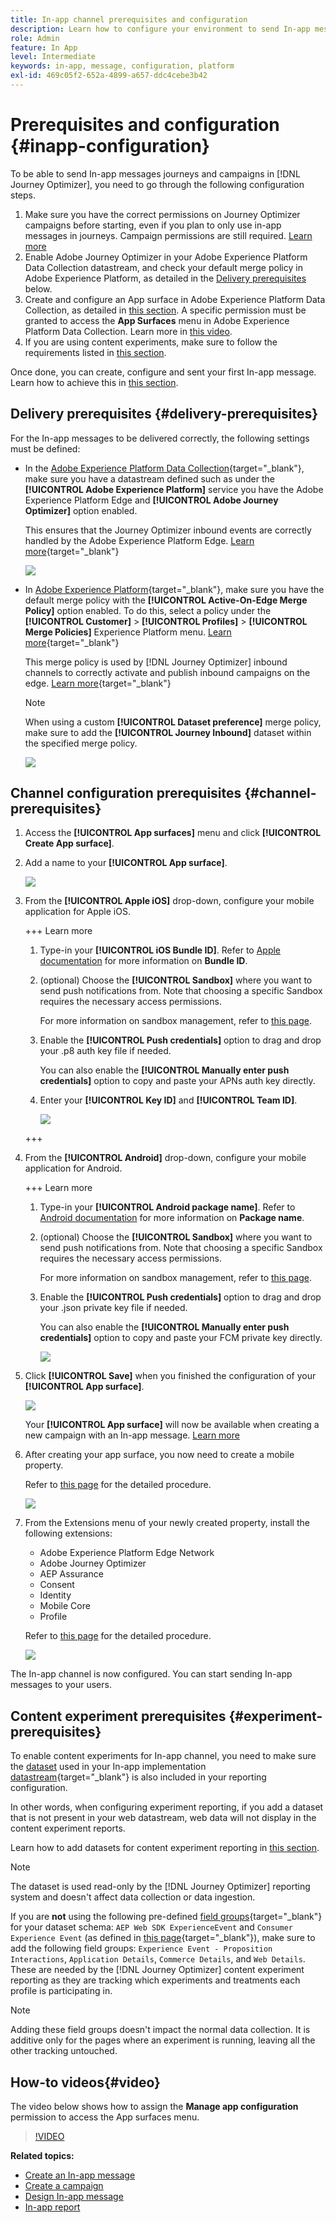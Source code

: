 ```yaml
---
title: In-app channel prerequisites and configuration
description: Learn how to configure your environment to send In-app messages with Journey Optimizer
role: Admin
feature: In App
level: Intermediate
keywords: in-app, message, configuration, platform
exl-id: 469c05f2-652a-4899-a657-ddc4cebe3b42
---
```

# Prerequisites and configuration {#inapp-configuration}

To be able to send In-app messages journeys and campaigns in [!DNL Journey Optimizer], you need to go through the following configuration steps.

1. Make sure you have the correct permissions on Journey Optimizer campaigns before starting, even if you plan to only use in-app messages in journeys. Campaign permissions are still required. [Learn more](../campaigns/get-started-with-campaigns.md#campaign-prerequisites)
1. Enable Adobe Journey Optimizer in your Adobe Experience Platform Data Collection datastream, and check your default merge policy in Adobe Experience Platform, as detailed in the [Delivery prerequisites](#delivery-prerequisites) below. 
1. Create and configure an App surface in Adobe Experience Platform Data Collection, as detailed in [this section](#channel-prerequisites). A specific permission must be granted to access the **App Surfaces** menu in Adobe Experience Platform Data Collection. Learn more in [this video](#video).
1. If you are using content experiments, make sure to follow the requirements listed in [this section](#experiment-prerequisite).

Once done, you can create, configure and sent your first In-app message. Learn how to achieve this in [this section](create-in-app.md).


## Delivery prerequisites {#delivery-prerequisites}

For the In-app messages to be delivered correctly, the following settings must be defined:

* In the [Adobe Experience Platform Data Collection](https://experienceleague.adobe.com/docs/experience-platform/edge/datastreams/overview.html){target="_blank"}, make sure you have a datastream defined such as under the **[!UICONTROL Adobe Experience Platform]** service you have the Adobe Experience Platform Edge and **[!UICONTROL Adobe Journey Optimizer]** option enabled.

    This ensures that the Journey Optimizer inbound events are correctly handled by the Adobe Experience Platform Edge. [Learn more](https://experienceleague.adobe.com/docs/experience-platform/edge/datastreams/configure.html){target="_blank"}

    ![](assets/inapp_config_6.png)

* In [Adobe Experience Platform](https://experienceleague.adobe.com/docs/experience-platform/profile/home.html){target="_blank"}, make sure you have the default merge policy with the **[!UICONTROL Active-On-Edge Merge Policy]** option enabled. To do this, select a policy under the **[!UICONTROL Customer]** > **[!UICONTROL Profiles]** > **[!UICONTROL Merge Policies]** Experience Platform menu. [Learn more](https://experienceleague.adobe.com/docs/experience-platform/profile/merge-policies/ui-guide.html#configure){target="_blank"}

    This merge policy is used by [!DNL Journey Optimizer] inbound channels to correctly activate and publish inbound campaigns on the edge. [Learn more](https://experienceleague.adobe.com/docs/experience-platform/profile/merge-policies/ui-guide.html){target="_blank"}
    
    >[!NOTE]
    >
    >When using a custom **[!UICONTROL Dataset preference]** merge policy, make sure to add the **[!UICONTROL Journey Inbound]** dataset within the specified merge policy.

    ![](assets/inapp_config_8.png)

## Channel configuration prerequisites {#channel-prerequisites}

1. Access the **[!UICONTROL App surfaces]** menu and click **[!UICONTROL Create App surface]**.

1. Add a name to your **[!UICONTROL App surface]**.

    ![](assets/inapp_config_2b.png)

1. From the **[!UICONTROL Apple iOS]** drop-down, configure your mobile application for Apple iOS.

    +++ Learn more
    
    1. Type-in your **[!UICONTROL iOS Bundle ID]**. Refer to [Apple documentation](https://developer.apple.com/documentation/appstoreconnectapi/bundle_ids) for more information on **Bundle ID**.

    1. (optional) Choose the **[!UICONTROL Sandbox]** where you want to send push notifications from. Note that choosing a specific Sandbox requires the necessary access permissions.

        For more information on sandbox management, refer to [this page](../administration/sandboxes.md#assign-sandboxes).

    1. Enable the **[!UICONTROL Push credentials]** option to drag and drop your .p8 auth key file if needed.

        You can also enable the **[!UICONTROL Manually enter push credentials]** option to copy and paste your APNs auth key directly.

    1. Enter your **[!UICONTROL Key ID]** and **[!UICONTROL Team ID]**.

        ![](assets/inapp_config_2.png)

    +++

1. From the **[!UICONTROL Android]** drop-down, configure your mobile application for Android.

    +++ Learn more

    1. Type-in your **[!UICONTROL Android package name]**. Refer to [Android documentation](https://support.google.com/admob/answer/9972781?hl=en#:~:text=The%20package%20name%20of%20an,supported%20third%2Dparty%20Android%20stores) for more information on **Package name**.

    1. (optional) Choose the **[!UICONTROL Sandbox]** where you want to send push notifications from. Note that choosing a specific Sandbox requires the necessary access permissions.

        For more information on sandbox management, refer to [this page](../administration/sandboxes.md#assign-sandboxes).

    1. Enable the **[!UICONTROL Push credentials]** option to drag and drop your .json private key file if needed.

        You can also enable the **[!UICONTROL Manually enter push credentials]** option to copy and paste your FCM private key directly.

        ![](assets/inapp_config_7.png)

1. Click **[!UICONTROL Save]** when you finished the configuration of your **[!UICONTROL App surface]**.

    ![](assets/inapp_config_3.png)

    Your **[!UICONTROL App surface]** will now be available when creating a new campaign with an In-app message. [Learn more](create-in-app.md)

1. After creating your app surface, you now need to create a mobile property. 

    Refer to [this page](https://experienceleague.adobe.com/docs/experience-platform/tags/admin/companies-and-properties.html#for-mobile) for the detailed procedure.

    ![](assets/inapp_config_4.png)

1. From the Extensions menu of your newly created property, install the following extensions:

    * Adobe Experience Platform Edge Network
    * Adobe Journey Optimizer
    * AEP Assurance
    * Consent
    * Identity
    * Mobile Core
    * Profile

    Refer to [this page](https://experienceleague.adobe.com/docs/experience-platform/tags/ui/extensions/overview.html#add-a-new-extension) for the detailed procedure.

    ![](assets/inapp_config_5.png)

The In-app channel is now configured. You can start sending In-app messages to your users.

## Content experiment prerequisites {#experiment-prerequisites}

To enable content experiments for In-app channel, you need to make sure the [dataset](../data/get-started-datasets.md) used in your In-app implementation [datastream](https://experienceleague.adobe.com/docs/experience-platform/datastreams/overview.html){target="_blank"} is also included in your reporting configuration.

In other words, when configuring experiment reporting, if you add a dataset that is not present in your web datastream, web data will not display in the content experiment reports.

Learn how to add datasets for content experiment reporting in [this section](../campaigns/reporting-configuration.md#add-datasets).

>[!NOTE]
>
>The dataset is used read-only by the [!DNL Journey Optimizer] reporting system and doesn't affect data collection or data ingestion.

If you are **not** using the following pre-defined [field groups](https://experienceleague.adobe.com/docs/experience-platform/xdm/tutorials/create-schema-ui.html#field-group){target="_blank"} for your dataset schema: `AEP Web SDK ExperienceEvent` and `Consumer Experience Event` (as defined in [this page](https://experienceleague.adobe.com/docs/platform-learn/implement-web-sdk/initial-configuration/configure-schemas.html#add-field-groups){target="_blank"}), make sure to add the following field groups: `Experience Event - Proposition Interactions`, `Application Details`, `Commerce Details`, and `Web Details`. These are needed by the [!DNL Journey Optimizer] content experiment reporting as they are tracking which experiments and treatments each profile is participating in.

>[!NOTE]
>
>Adding these field groups doesn't impact the normal data collection. It is additive only for the pages where an experiment is running, leaving all the other tracking untouched.

## How-to videos{#video}

The video below shows how to assign the **Manage app configuration** permission to access the App surfaces menu.
    

>[!VIDEO](https://video.tv.adobe.com/v/3421607)


**Related topics:**

* [Create an In-app message](create-in-app.md)
* [Create a campaign](../campaigns/create-campaign.md)
* [Design In-app message](design-in-app.md)
* [In-app report](../reports/campaign-global-report.md#inapp-report)

